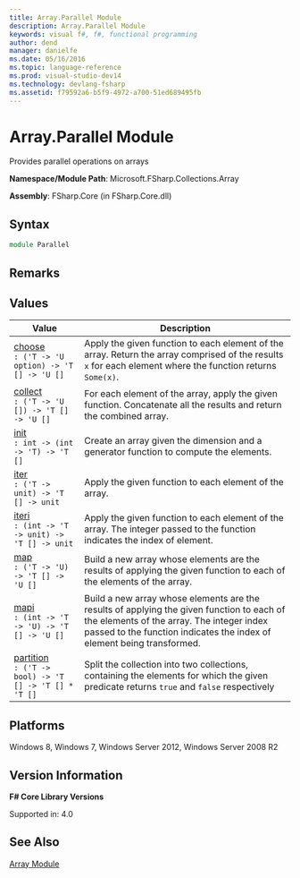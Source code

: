 ```yaml
---
title: Array.Parallel Module
description: Array.Parallel Module
keywords: visual f#, f#, functional programming
author: dend
manager: danielfe
ms.date: 05/16/2016
ms.topic: language-reference
ms.prod: visual-studio-dev14
ms.technology: devlang-fsharp
ms.assetid: f79592a6-b5f9-4972-a700-51ed689495fb 
---
```


# Array.Parallel Module

Provides parallel operations on arrays

**Namespace/Module Path**: Microsoft.FSharp.Collections.Array

**Assembly**: FSharp.Core (in FSharp.Core.dll)


## Syntax

```fsharp
module Parallel
```

## Remarks

## Values


|Value|Description|
|-----|-----------|
|[choose](https://msdn.microsoft.com/library/2deed2b4-eb4c-4d03-9931-0f5bbb47f1f1)<br />`: ('T -> 'U option) -> 'T [] -> 'U []`|Apply the given function to each element of the array. Return the array comprised of the results `x` for each element where the function returns `Some(x)`.|
|[collect](https://msdn.microsoft.com/library/3787e401-d84e-4521-9d7f-87303753dc7b)<br />`: ('T -> 'U []) -> 'T [] -> 'U []`|For each element of the array, apply the given function. Concatenate all the results and return the combined array.|
|[init](https://msdn.microsoft.com/library/96c71191-2fa4-42fc-9418-80e1a1906fef)<br />`: int -> (int -> 'T) -> 'T []`|Create an array given the dimension and a generator function to compute the elements.|
|[iter](https://msdn.microsoft.com/library/2484b54a-41b7-482e-8931-b528b32ba93e)<br />`: ('T -> unit) -> 'T [] -> unit`|Apply the given function to each element of the array.|
|[iteri](https://msdn.microsoft.com/library/5e777c6f-9b12-4a63-8168-9d7a66205482)<br />`: (int -> 'T -> unit) -> 'T [] -> unit`|Apply the given function to each element of the array. The integer passed to the function indicates the index of element.|
|[map](https://msdn.microsoft.com/library/0485547d-15e9-41ed-a3a6-fb5816413fed)<br />`: ('T -> 'U) -> 'T [] -> 'U []`|Build a new array whose elements are the results of applying the given function to each of the elements of the array.|
|[mapi](https://msdn.microsoft.com/library/994595e4-6886-467e-a6c3-cebc4e621052)<br />`: (int -> 'T -> 'U) -> 'T [] -> 'U []`|Build a new array whose elements are the results of applying the given function to each of the elements of the array. The integer index passed to the function indicates the index of element being transformed.|
|[partition](https://msdn.microsoft.com/library/1981a0bd-8d44-46a2-a3f3-3e5cc7b78fce)<br />`: ('T -> bool) -> 'T [] -> 'T [] * 'T []`|Split the collection into two collections, containing the elements for which the given predicate returns `true` and `false` respectively|

## Platforms
Windows 8, Windows 7, Windows Server 2012, Windows Server 2008 R2

## Version Information
**F# Core Library Versions**

Supported in: 4.0

## See Also
[Array Module](array-module.md)